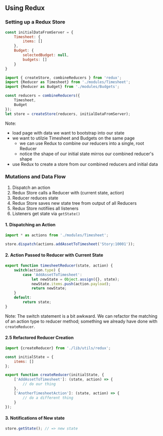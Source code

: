 ## Using Redux


### Setting up a Redux Store

```javascript
const initialDataFromServer = {
	Timesheet: {
		items: []
	},
	Budget: {
		selectedBudget: null,
		budgets: []
	}
}

import { createStore, combineReducers } from 'redux';
import {Reducer as Timesheet} from './modules/Timesheet';
import {Reducer as Budget} from './modules/Budgets';

const reducers = combineReducers({
	Timesheet,
	Budget
});
let store = createStore(reducers, initialDataFromServer);
```

Note:
- load page with data we want to bootstrap into our state
- we want to utilzie Timesheet and Budgets on the same page
	- we can use Redux to combine our reducers into a single, root Reducer
	- notice the shape of our initial state mirros our combined reducer's shape
- use Redux to create a store from our combined reducers and initial data


### Mutations and Data Flow

1. Dispatch an action <!-- .element: class="fragment" data-fragment-index="1" -->
2. Redux Store calls a Reducer with (current state, action) <!-- .element: class="fragment" data-fragment-index="2" -->
3. Reducer reduces state <!-- .element: class="fragment" data-fragment-index="3" -->
4. Redux Store saves new state tree from output of all Reducers <!-- .element: class="fragment" data-fragment-index="4" -->
5. Redux Store notifiies all listeners <!-- .element: class="fragment" data-fragment-index="5" -->
6. Listeners get state via `getState()` <!-- .element: class="fragment" data-fragment-index="6" -->


#### 1. Dispatching an Action

```javascript
import * as actions from './modules/Timesheet';

store.dispatch(actions.addAssetToTimesheet('Story:10001'));
```


#### 2. Action Passed to Reducer with Current State

```javascript
export function timesheetReducer(state, action) {
	switch(action.type) {
		case 'AddAssetToTimesheet':
			let newState = Object.assign({}, state);
			newState.items.push(action.payload);
			return newState;
	}
	default:
		return state;
}
```

Note:
The switch statement is a bit awkward. We can refactor the matching of an action type to reducer method; something we already have done with `createReducer`.


#### 2.5 Refactored Reducer Creation

```javascript
import {createReducer} from './lib/utils/redux';

const initialState = {
	items: []
};

export function createReducer(initialState, {
	['AddAssetToTimesheet']: (state, action) => {
		// do our thing
	},
	['AnotherTimesheetAction']: (state, action) => {
		// do a different thing
	}
});
```


#### 3. Notifications of New state

```javascript
store.getState(); // => new state
```
